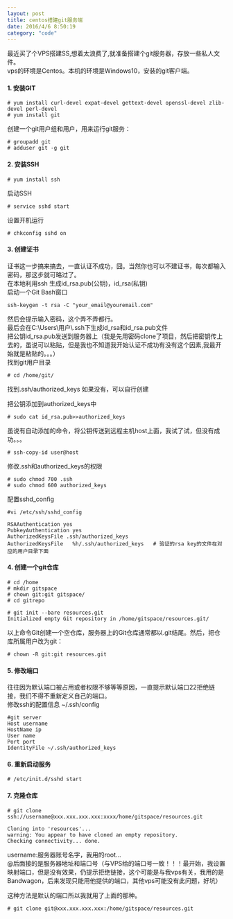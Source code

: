 ```yaml
---
layout: post
title: centos搭建git服务端
date: 2016/4/6 8:50:19 
category: "code"
---
```

最近买了个VPS搭建SS,想着太浪费了,就准备搭建个git服务器，存放一些私人文件。  
vps的环境是Centos。本机的环境是Windows10，安装的git客户端。

#### 1. 安装GIT

	# yum install curl-devel expat-devel gettext-devel openssl-devel zlib-devel perl-devel  
    # yum install git  

创建一个git用户组和用户，用来运行git服务：  

	# groupadd git  
	# adduser git -g git   

#### 2. 安装SSH

	# yum install ssh

启动SSH

	# service sshd start

设置开机运行

	# chkconfig sshd on

#### 3. 创建证书

证书这一步搞来搞去，一直认证不成功，囧。当然你也可以不建证书，每次都输入密码，那这步就可略过了。  
在本地利用ssh 生成id\_rsa.pub(公钥)，id\_rsa(私钥)  
启动一个Git Bash窗口

	ssh-keygen -t rsa -C "your_email@youremail.com"  

然后会提示输入密码，这个弄不弄都行。  
最后会在C:\Users\用户\\.ssh下生成id_rsa和id_rsa.pub文件  
把公钥id\_rsa.pub发送到服务器上（我是先用密码clone了项目，然后把密钥传上去的，虽说可以粘贴，但是我也不知道我开始认证不成功有没有这个因素,我最开始就是粘贴的。。。）  
找到git用户目录  

	# cd /home/git/  

找到.ssh/authorized_keys 如果没有，可以自行创建    

把公钥添加到authorized_keys中  

	# sudo cat id_rsa.pub>>authorized_keys  

虽说有自动添加的命令，将公钥传送到远程主机host上面，我试了试，但没有成功。。。  

	# ssh-copy-id user@host  

修改.ssh和authorized_keys的权限

	# sudo chmod 700 .ssh  
	# sudo chmod 600 authorized_keys  

配置sshd_config   

	#vi /etc/ssh/sshd_config  

	RSAAuthentication yes  
	PubkeyAuthentication yes  
	AuthorizedKeysFile .ssh/authorized_keys
	AuthorizedKeysFile	 %h/.ssh/authorized_keys   # 验证的rsa key的文件在对应的用户目录下面

#### 4. 创建一个git仓库

	# cd /home
	# mkdir gitspace
	# chown git:git gitspace/
	# cd gitrepo

	# git init --bare resources.git
	Initialized empty Git repository in /home/gitspace/resources.git/

以上命令Git创建一个空仓库，服务器上的Git仓库通常都以.git结尾。然后，把仓库所属用户改为git：  

	# chown -R git:git resources.git  

#### 5. 修改端口

往往因为默认端口被占用或者权限不够等等原因，一直提示默认端口22拒绝链接，我们不得不重新定义自己的端口。  
修改ssh的配置信息 ~/.ssh/config

	#git server  
	Host username  
	HostName ip  
	User name  
	Port port  
	IdentityFile ~/.ssh/authorized_keys 


#### 6. 重新启动服务

	# /etc/init.d/sshd start

#### 7. 克隆仓库

	# git clone ssh://username@xxx.xxx.xxx.xxx:xxxx/home/gitspace/resources.git  

	Cloning into 'resources'...
	warning: You appear to have cloned an empty repository.
	Checking connectivity... done.  

username:服务器账号名字，我用的root...  
@后面接的是服务器地址和端口号（与VPS给的端口号一致！！！最开始，我设置映射端口，但是没有效果，仍提示拒绝链接，这个可能是与我vps有关，我用的是Bandwagon，后来发现只能用他提供的端口，其他vps可能没有此问题，好坑）  
  
这种方法是默认的端口所以我就用了上面的那种。  

	# git clone git@xxx.xxx.xxx.xxx:/home/gitspace/resources.git






